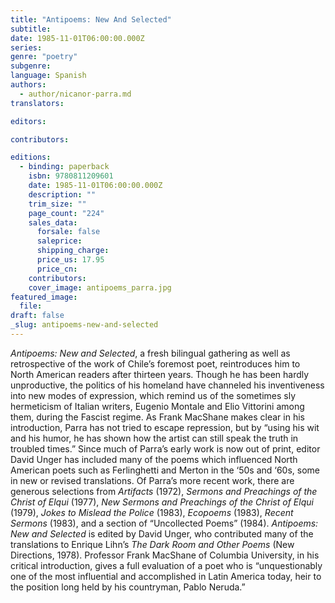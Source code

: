 ```yaml
---
title: "Antipoems: New And Selected"
subtitle:
date: 1985-11-01T06:00:00.000Z
series:
genre: "poetry"
subgenre:
language: Spanish
authors:
  - author/nicanor-parra.md
translators:

editors:

contributors:

editions:
  - binding: paperback
    isbn: 9780811209601
    date: 1985-11-01T06:00:00.000Z
    description: ""
    trim_size: ""
    page_count: "224"
    sales_data:
      forsale: false
      saleprice:
      shipping_charge:
      price_us: 17.95
      price_cn:
    contributors:
    cover_image: antipoems_parra.jpg
featured_image:
  file:
draft: false
_slug: antipoems-new-and-selected
---
```


_Antipoems: New and Selected_, a fresh bilingual gathering as well as retrospective of the work of Chile’s foremost poet, reintroduces him to North American readers after thirteen years. Though he has been hardly unproductive, the politics of his homeland have channeled his inventiveness into new modes of expression, which remind us of the sometimes sly hermeticism of Italian writers, Eugenio Montale and Elio Vittorini among them, during the Fascist regime. As Frank MacShane makes clear in his introduction, Parra has not tried to escape repression, but by “using his wit and his humor, he has shown how the artist can still speak the truth in troubled times.” Since much of Parra’s early work is now out of print, editor David Unger has included many of the poems which influenced North American poets such as Ferlinghetti and Merton in the ‘50s and ‘60s, some in new or revised translations. Of Parra’s more recent work, there are generous selections from _Artifacts_ (1972), _Sermons and Preachings of the Christ of Elqui_ (1977), _New Sermons and Preachings of the Christ of Elqui_ (1979), _Jokes to Mislead the Police_ (1983), _Ecopoems_ (1983), _Recent Sermons_ (1983), and a section of “Uncollected Poems” (1984). _Antipoems: New and Selected_ is edited by David Unger, who contributed many of the translations to Enrique Lihn’s _The Dark Room and Other Poems_ (New Directions, 1978). Professor Frank MacShane of Columbia University, in his critical introduction, gives a full evaluation of a poet who is “unquestionably one of the most influential and accomplished in Latin America today, heir to the position long held by his countryman, Pablo Neruda.”

